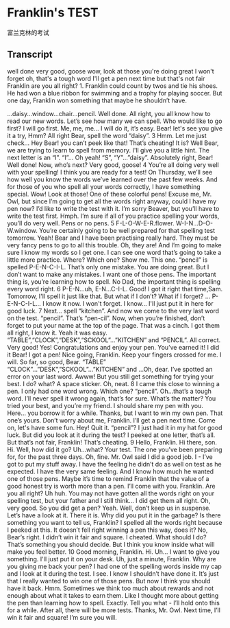# Franklin's TEST

富兰克林的考试

## Transcript

well done
very good, goose
wow, look at those
you're doing great
I won't forget
oh, that's a tough word
I'll get a pen next time
but that's not fair Franklin
are you all right?
1.
Franklin could count by twos and tie his shoes. He had won a blue ribbon for swimming and a trophy for playing soccer. But one day, Franklin won something that maybe he shouldn’t have.

…daisy…window…chair…pencil.
Well done. All right, you all know how to read our new words. Let’s see how many we can spell. Who would like to go first?
I will go first. Me, me, me… I will do it, it’s easy.
Bear! let's see you give it a try, Hmm? All right Bear, spell the word “daisy”.
3
Hmm. Let me just check… 
Hey Bear! you can’t peek like that! That’s cheating!
It is?
Well Bear, we are trying to learn to spell from memory. I'll give you a little hint. The next letter is an “I”.
“I”… Oh yeah!   “S”, “Y”…”daisy”.
Absolutely right, Bear! Well done! Now, who’s next?
Very good, goose! 
4
You’re all doing very well with your spelling! I think you are ready for a test! On Thursday, we’ll see how well you know the words we’ve learned over the past few weeks. And for those of you who spell all your words correctly, I have something special. Wow! Look at those! One of these colorful pens!
Excuse me, Mr. Owl, but since I’m going to get all the words right anyway, could I have my pen now? I’d like to write the test with it. 
I’m sorry Beaver, but you’ll have to write the test first. Hmph. I’m sure if all of you practice spelling your words, you’ll do very well. Pens or no pens.
5
F-L-O-W-E-R.flower. W-I-N…D-O-W.window.
You’re certainly going to be well prepared for that spelling test tomorrow.
Yeah! Bear and I have been practising really hard.
They must be very fancy pens to go to all this trouble.
Oh, they are! And I’m going to make sure I know my words so I get one. 
I can see one word that’s going to take a little more practice. 
Where? Which one? Show me.
This one. “pencil” is spelled P-E-N-C-I-L.
That’s only one mistake. You are doing great.
But I don’t want to make any mistakes. I want one of those pens. 
The important thing is, you’re learning how to spell.
No Dad, the important thing is spelling every word right. 
6
P-E-N…uh, E-N…C-I-L.
Good! I got it right that time,Sam. Tomorrow, I'll spell it just like that. 
But what if I don’t? What if I forget? … P-E-N-C-I-L… I know it now. I won't forget.
I know… I'll just put it in here for good luck.
7
Next… spell “kitchen”. And now we come to the very last word on the test. “pencil”. That’s “pen-cil”. 
Now, when you’re finished, don’t forget to put your name at the top of the page.
That was a cinch. I got them all right, I know it. Yeah it was easy.
“TABLE”,“CLOCK”,“DESK”,“SCKOOL”…”KITCHEN” and “PENCIL”. All correct. Very good! Yes! Congratulations and enjoy your pen. You’ve earned it!
I did it Bear! I got a pen!
Nice going, Franklin. Keep your fingers crossed for me. I will.
So far, so good, Bear. “TABLE” “CLOCK”…”DESK”,”SCKOOL”…”KITCHEN” and …Oh, dear. I’ve spotted an error on your last word. Awww! But you still get something for trying your best. I do? what? A space sticker. Oh, neat.
8
I came this close to winning a pen. I only had one word wrong. Which one? “pencil”.
Oh…that’s a tough word.
I’ll never spell it wrong again, that’s for sure. What’s the matter? 
You tried your best, and you’re my friend. I should share my pen with you. Here… you borrow it for a while.
Thanks, but I want to win my own pen. That one’s yours. Don’t worry about me, Franklin. I’ll get a pen next time. 
Come on, let's have some fun.
Hey! Quit it.
“pencil”? 
I just had it in my hat for good luck.
But did you look at it during the test?
I peeked at one letter, that’s all.
But that’s not fair, Franklin! That’s cheating.
9
Hello, Franklin. Hi there, son. Hi. Well, how did it go? Uh…what? Your test. The one you’ve been preparing for, for the past three days.
Oh, fine. Mr. Owl said I did a good job. I - I’ve got to put my stuff away.
I have the feeling he didn’t do as well on test as he expected.
I have the very same feeling. And I know how much he wanted one of those pens. Maybe it’s time to remind Franklin that the value of a good honest try is worth more than a pen.
I’ll come with you.
Franklin. Are you all right?
Uh huh.
You may not have gotten all the words right on your spelling test, but your father and I still think…
I did get them all right. 
Oh, very good. So you did get a pen? Yeah. Well, don’t keep us in suspense. Let’s have a look at it.
There it is.
Why did you put it in the garbage? Is there something you want to tell us, Franklin? 
I spelled all the words right because I peeked at this.
It doesn’t fell right winning a pen this way, does it?
No, Bear’s right. I didn’t win it fair and square. I cheated. What should I do?
That’s something you should decide. But I think you know inside what will make you feel better.
10
Good morning, Franklin.
Hi. Uh… I want to give you something. I'll just put it on your desk.
Uh, just a minute, Franklin. Why are you giving me back your pen? 
I had one of the spelling words inside my cap and I look at it during the test.
I see.
I know I shouldn’t have done it. It’s just that I really wanted to win one of those pens. But now I think you should have it back. 
Hmm. Sometimes we think too much about rewards and not enough about what it takes to earn them. 
Like I thought more about getting the pen than learning how to spell.
Exactly. Tell you what - I’ll hold onto this for a while. After all, there will be more tests.
Thanks, Mr. Owl. Next time, I’ll win it fair and square!
I’m sure you will.
